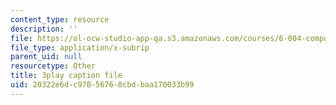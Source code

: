 ```yaml
---
content_type: resource
description: ''
file: https://ol-ocw-studio-app-qa.s3.amazonaws.com/courses/6-004-computation-structures-spring-2017/20322e6dc97056768cbdbaa170033b99_z3DEmSG8kPk.vtt
file_type: application/x-subrip
parent_uid: null
resourcetype: Other
title: 3play caption file
uid: 20322e6d-c970-5676-8cbd-baa170033b99
---
```

